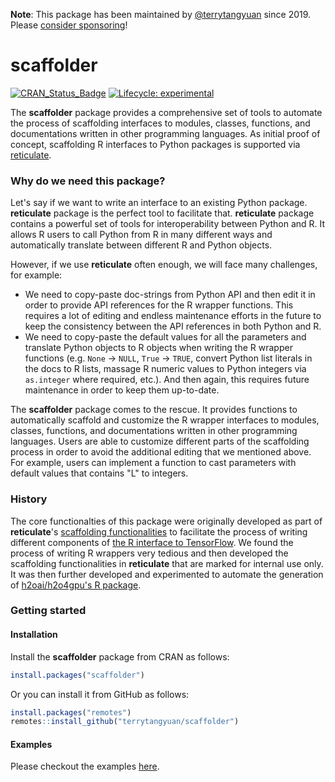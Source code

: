 **Note**: This package has been maintained by [@terrytangyuan](https://github.com/terrytangyuan) since 2019. Please [consider sponsoring](https://github.com/sponsors/terrytangyuan)!
# scaffolder

[![CRAN_Status_Badge](http://www.r-pkg.org/badges/version/scaffolder)](https://cran.r-project.org/package=scaffolder)
[![Lifecycle: experimental](https://img.shields.io/badge/lifecycle-experimental-orange.svg)](https://www.tidyverse.org/lifecycle/#experimental)

The **scaffolder** package provides a comprehensive set of tools to automate the process of scaffolding interfaces to modules, classes, functions, and documentations written in other programming languages. As initial proof of concept, scaffolding R interfaces to Python packages is supported via [reticulate](https://github.com/rstudio/reticulate).

### Why do we need this package?

Let's say if we want to write an interface to an existing Python package. **reticulate** package is the perfect tool to facilitate that. **reticulate** package contains a powerful set of tools for interoperability between Python and R. It allows R users to call Python from R in many different ways and automatically translate between different R and Python objects.

However, if we use **reticulate** often enough, we will face many challenges, for example:

* We need to copy-paste doc-strings from Python API and then edit it in order to provide API references for the R wrapper functions. This requires a lot of editing and endless maintenance efforts in the future to keep the consistency between the API references in both Python and R.
* We need to copy-paste the default values for all the parameters and translate Python objects to R objects when writing the R wrapper functions (e.g. `None` -> `NULL`, `True` -> `TRUE`, convert Python list literals in the docs to R lists, massage R numeric values to Python integers via `as.integer` where required, etc.). And then again, this requires future maintenance in order to keep them up-to-date.

The **scaffolder** package comes to the rescue. It provides functions to automatically scaffold and customize the R wrapper interfaces to modules, classes, functions, and documentations written in other programming languages. Users are able to customize different parts of the scaffolding process in order to avoid the additional editing that we mentioned above. For example, users can implement a function to cast parameters with default values that contains "L" to integers.

### History

The core functionalties of this package were originally developed as part of **reticulate**'s [scaffolding functionalities](https://github.com/rstudio/reticulate/blob/a046bd12eecc7c879ff14637367d661c707b5d8d/R/wrapper.R) to facilitate the process of writing different components of [the R interface to TensorFlow](https://tensorflow.rstudio.com/). We found the process of writing R wrappers very tedious and then developed the scaffolding functionalities in **reticulate** that are marked for internal use only. It was then further developed and experimented to automate the generation of [h2oai/h2o4gpu's R package](https://github.com/h2oai/h2o4gpu/tree/2af2bc75cef4ad93a28b80c1359c2cefe758a643/src/interface_r/).

### Getting started

#### Installation

Install the **scaffolder** package from CRAN as follows:
```r
install.packages("scaffolder")
```

Or you can install it from GitHub as follows:

```r
install.packages("remotes")
remotes::install_github("terrytangyuan/scaffolder")
```

#### Examples

Please checkout the examples [here](https://terrytangyuan.github.io/scaffolder/articles/intro.html).
